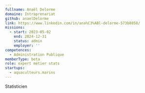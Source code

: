 ```yaml
---
fullname: Anaël Delorme
domaine: Intraprenariat
github: anaelDelorme
link: https://www.linkedin.com/in/ana%C3%ABl-delorme-573b8858/
missions:
  - start: 2023-05-02
    end: 2024-12-31
    status: admin
    employer: ''
competences:
  - Administration Publique
memberType: beta
role: expert métier stats
startups:
  - aquaculteurs.marins
---
```

Statisticien
